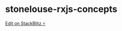 # stonelouse-rxjs-concepts

[Edit on StackBlitz ⚡️](https://stackblitz.com/edit/stonelouse-rxjs-concepts)